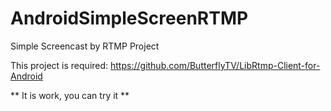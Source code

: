 # AndroidSimpleScreenRTMP
Simple Screencast by RTMP Project

This project is required: https://github.com/ButterflyTV/LibRtmp-Client-for-Android

** It is work, you can try it **
